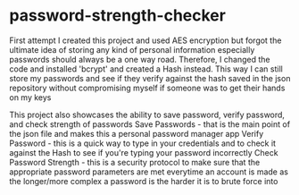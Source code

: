 # password-strength-checker
First attempt I created this project and used AES encryption but forgot the ultimate idea of storing any kind of personal information especially passwords should always be a one way road.
  Therefore, I changed the code and installed 'bcrypt' and created a Hash instead.
  This way I can still store my passwords and see if they verify against the hash saved in the json repository without compromising myself if someone was to get their hands on my keys

This project also showcases the ability to save password, verify password, and check strength of passwords
  Save Passwords - that is the main point of the json file and makes this a personal password manager app
  Verify Password - this is a quick way to type in your credentials and to check it against the Hash to see if you're typing your password incorrectly
  Check Password Strength - this is a security protocol to make sure that the appropriate password parameters are met everytime an account is made as the longer/more complex a password is the harder it is to brute force into

